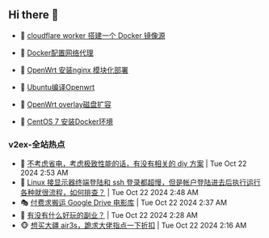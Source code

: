 ## Hi there 👋

<!--
**dkyg666/dkyg666** is a ✨ _special_ ✨ repository because its `README.md` (this file) appears on your GitHub profile.

Here are some ideas to get you started:

- 🔭 I’m currently working on ...
- 🌱 I’m currently learning ...
- 👯 I’m looking to collaborate on ...
- 🤔 I’m looking for help with ...
- 💬 Ask me about ...
- 📫 How to reach me: ...
- 😄 Pronouns: ...
- ⚡ Fun fact: ...
-->

<!-- BLOG-POST-LIST:START -->
- 🦩 [cloudflare worker 搭建一个 Docker 镜像源](http://blog.1996099.xyz/archives/cloudflare-worker-da-jian-yi-ge-docker-jing-xiang-zhan) 

- 🚦 [Docker配置网络代理](http://blog.1996099.xyz/archives/dockerpei-zhi-wang-luo-dai-li) 

- 🫶 [OpenWrt 安装nginx 模块化部署](http://blog.1996099.xyz/archives/openwrt-an-zhuang-nginx-mo-kuai-hua-bu-shu) 

- 🦄 [Ubuntu编译Openwrt](http://blog.1996099.xyz/archives/ubuntuzi-bian-yi-openwrt) 

- 🐻 [OpenWrt overlay磁盘扩容](http://blog.1996099.xyz/archives/openwrt-overlay) 

- 🤖 [CentOS 7 安装Docker环境](http://blog.1996099.xyz/archives/centos-docker) 
<!-- BLOG-POST-LIST:END -->

### v2ex-全站热点
<!-- v2ex:START -->
- 🥸 [不考虑省电，考虑极致性能的话，有没有相关的 diy 方案](https://www.v2ex.com/t/1082476#reply6) | Tue Oct 22 2024 2:53 AM
- 🤗 [Linux 接显示器终端登陆和 ssh 登录都超慢，但是帐户登陆进去后执行运行各种就很流程，如何排查？](https://www.v2ex.com/t/1082474#reply6) | Tue Oct 22 2024 2:48 AM
- 🎭 [付费求搬运 Google Drive 电影库](https://www.v2ex.com/t/1082468#reply0) | Tue Oct 22 2024 2:37 AM
- 🥷 [有没有什么好玩的副业？](https://www.v2ex.com/t/1082459#reply9) | Tue Oct 22 2024 2:28 AM
- 🐵 [想买大疆 air3s，跪求大佬指点一下折扣](https://www.v2ex.com/t/1082446#reply1) | Tue Oct 22 2024 2:16 AM<!-- v2ex:END -->


